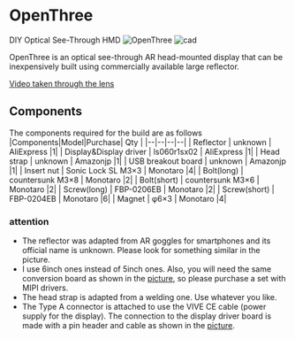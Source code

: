 # OpenThree
DIY Optical See-Through HMD
![OpenThree](https://github.com/ugokutennp/OpenThree/blob/main/images/Openthree.jpg)
![cad](https://github.com/ugokutennp/OpenThree/blob/main/images/cad.jpg)

OpenThree is an optical see-through AR head-mounted display that can be inexpensively built using commercially available large reflector.

[Video taken through the lens](https://www.youtube.com/watch?v=wvzMPnhcb-k)

## Components
The components required for the build are as follows
|Components|Model|Purchase| Qty |
|--|--|--|--|
| Reflector | unknown | AliExpress |1|
| Display&Display driver | ls060r1sx02 | AliExpress |1|
| Head strap | unknown | Amazonjp |1|
| USB breakout board | unknown | Amazonjp |1|
| Insert nut | Sonic Lock SL M3×3 | Monotaro |4|
| Bolt(long) | countersunk M3×8 | Monotaro |2|
| Bolt(short) | countersunk M3×6 | Monotaro |2|
| Screw(long) | FBP-0206EB | Monotaro |2|
| Screw(short) | FBP-0204EB | Monotaro |6|
| Magnet | φ6×3 | Monotaro |4|

### attention

 - The reflector was adapted from AR goggles for smartphones and its official name is unknown. Please look for something similar in the picture.
 - I use 6inch ones instead of 5inch ones. Also, you will need the same conversion board as shown in the [picture](https://github.com/ugokutennp/OpenThree/blob/main/images/Display.jpg), so please purchase a set with MIPI drivers.
 - The head strap is adapted from a welding one. Use whatever you like.
 - The Type A connector is attached to use the VIVE CE cable (power supply for the display). The connection to the display driver board is made with a pin header and cable as shown in the [picture](https://github.com/ugokutennp/OpenThree/blob/main/images/Power.jpg).
